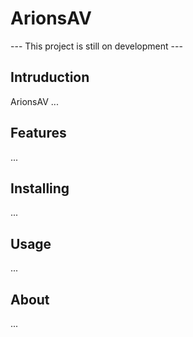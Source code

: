 # ArionsAV

--- This project is still on development ---

## Intruduction

ArionsAV ...

## Features

...

## Installing

...

## Usage

...

## About

...
